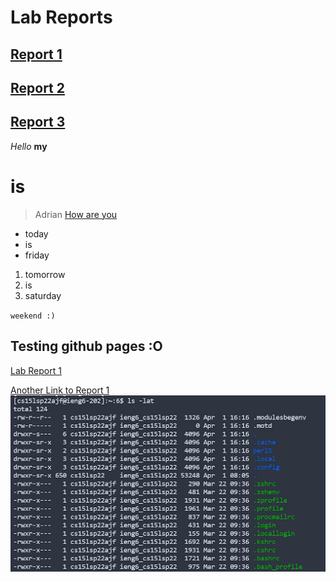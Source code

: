 # Lab Reports

## [Report 1](https://asandoval2313.github.io/cse15l-lab-reports/lab-report-1-week-2.html)

## [Report 2](https://asandoval2313.github.io/cse15l-lab-reports/lab-report-2-week-4.html)

## [Report 3](https://asandoval2313.github.io/cse15l-lab-reports/lab-report-3-week-6.html)




*Hello* **my** 
# is
> Adrian
[How are you](https://www.google.com/)

* today
* is
* friday

1. tomorrow 
2. is 
3. saturday

`weekend :)`

## Testing github pages :O

[Lab Report 1](lab-report-1-week-2.md)

[Another Link to Report 1](https://<your-username>.github.io/<your-lab-reports-repo>/lab-report-1-week-2.html)
![Image](lab1ss.png)
